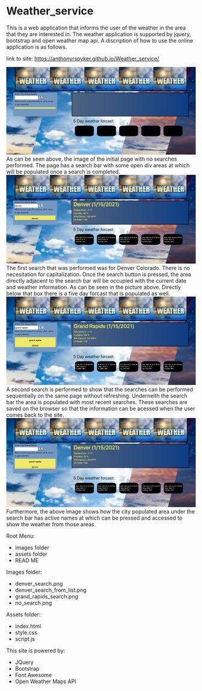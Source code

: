 # Weather_service
This is a web application that informs the user of the weather in the area that they are interested in.  The weather application is supported by jquery, bootstrap and open weather map api.  A discription of how to use the online application is as follows.

link to site: https://anthonyrspyker.github.io/Weather_service/

![no search image of page.](images/no_search.png)
As can be seen above, the image of the initial page with no searches performed.  The page has a search bar with some open div areas at which will be populated once a search is completed.
![image of a search for denvers weather.](images/denver_search.png)
The first search that was performed was for Denver Colorado.  There is no necesitation for capitalization.  Once the search button is pressed, the area directly adjacent to the search bar will be occupied with the current date and weather information.  As can be seen in the picture above.  Directly below that box there is a five day forcast that is populated as well.
![image of search for grand rapids weather.](images/grand_rapids_search.png)
A second search is performed to show that the searches can be performed sequentially on the same page without refreshing.  Underneith the search bar the area is populated with most recent searches.  These searches are saved on the browser so that the information can be acessed when the user comes back to the site.
![image of search for denver weather propigated from a list under search bar.](images/denver_search_from_list.png)
Furthermore, the above image shows how the city populated area under the search bar has active names at which can be pressed and accessed to show the weather from those areas.

Root Menu:
- images folder
- assets folder
- READ ME

Images folder:
- denver_search.png
- denver_search_from_list.png
- grand_rapids_search.png
- no_search.png


Assets folder:
- index.html
- style.css
- script.js

This site is powered by:
- JQuery
- Bootstrap
- Font Awesome
- Open Weather Maps API
